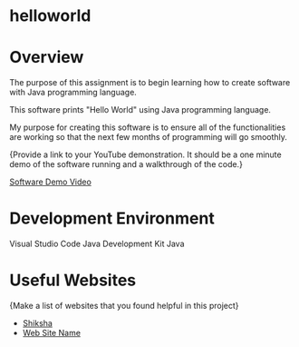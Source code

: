 # helloworld

# Overview

The purpose of this assignment is to begin learning how to create software with Java programming language.

This software prints "Hello World" using Java programming language.

My purpose for creating this software is to ensure all of the functionalities are working so that the next few months of programming will go smoothly.

{Provide a link to your YouTube demonstration.  It should be a one minute demo of the software running and a walkthrough of the code.}

[Software Demo Video](http://youtube.link.goes.here)

# Development Environment

Visual Studio Code
Java Development Kit
Java

# Useful Websites

{Make a list of websites that you found helpful in this project}
* [Shiksha](https://www.shiksha.com/online-courses/articles/java-hello-world-program/)
* [Web Site Name](http://url.link.goes.here)

